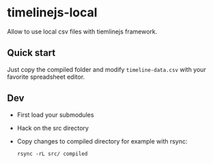 # timelinejs-local

Allow to use local csv files with tiemlinejs framework.

## Quick start

Just copy the compiled folder and modify `timeline-data.csv` with your favorite spreadsheet editor.

## Dev

- First load your submodules

- Hack on the src directory

- Copy changes to compiled directory for example with rsync:

      rsync -rL src/ compiled
